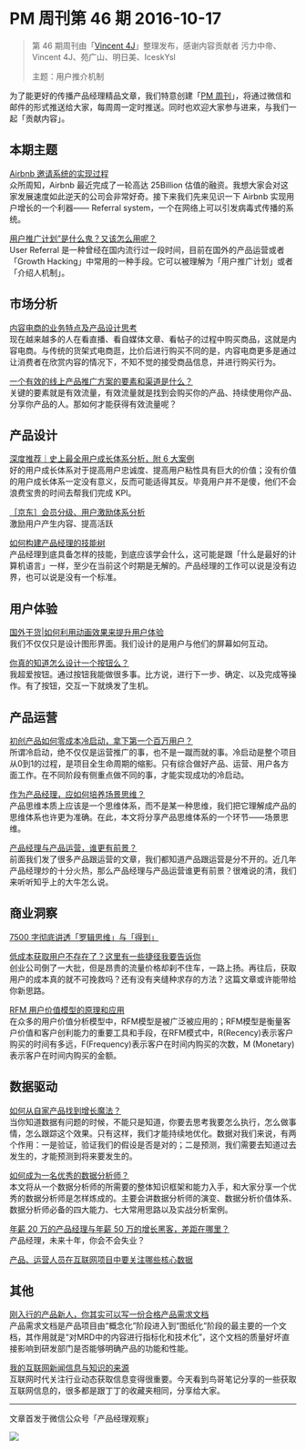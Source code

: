 # PM 周刊第 46 期 2016-10-17

> 第 46 期周刊由「[Vincent 4J](http://pmweekly.com/contributors#vincetn4j)」整理发布，感谢内容贡献者 污力中帝、Vincent 4J、苑广山、明日美、IceskYsl 
> 
> 主题：用户推介机制

为了能更好的传播产品经理精品文章，我们特意创建「[PM 周刊](http://pmweekly.com/)」，将通过微信和邮件的形式推送给大家，每周周一定时推送。同时也欢迎大家参与进来，与我们一起「贡献内容」。    

## 本期主题  

[Airbnb 邀请系统的实现过程](https://zhuanlan.zhihu.com/p/20107916)   
众所周知，Airbnb 最近完成了一轮高达 25Billion 估值的融资。我想大家会对这家发展速度如此逆天的公司会非常好奇。接下来我们先来见识一下 Airbnb 实现用户增长的一个利器—— Referral system，一个在网络上可以引发病毒式传播的系统。

[用户推广计划”是什么鬼？又该怎么用呢？](http://www.digitaling.com/articles/19021.html)   
User Referral 是一种曾经在国内流行过一段时间，目前在国外的产品运营或者「Growth Hacking」中常用的一种手段。它可以被理解为「用户推广计划」或者「介绍人机制」。       

## 市场分析

[内容电商的业务特点及产品设计思考](http://mp.weixin.qq.com/s?__biz=MjM5OTEwNjI2MA==&mid=2651732487&idx=1&sn=b0719e92bffe40dd61110134aec4f252&chksm=bd3a19bc8a4d90aa42f8110b0a5245c8e531075a8e2d0556e04306eaa6ad8fb73182ad8f8a20&mpshare=1&scene=1&srcid=1011BZRRV1H3vZD33iL9EVye#rd)   
现在越来越多的人在看直播、看自媒体文章、看帖子的过程中购买商品，这就是内容电商。与传统的货架式电商逛，比价后进行购买不同的是，内容电商更多是通过让消费者在欣赏内容的情况下，不知不觉的接受商品信息，并进行购买行为。   

[一个有效的线上产品推广方案的要素和渠道是什么？](https://www.zhihu.com/question/19991365/answer/92794337)   
关键的要素就是有效流量，有效流量就是找到会购买你的产品、持续使用你产品、分享你产品的人。那如何才能获得有效流量呢？   

## 产品设计

[深度推荐｜史上最全用户成长体系分析，附 6 大案例](http://mp.weixin.qq.com/s?__biz=MjM5OTEwNjI2MA==&mid=2651732500&idx=1&sn=b3125d883be12c6b10448dd6a217478f&chksm=bd3a19af8a4d90b982a7fbef0e8747e0df15d44852737dfb1470cfe5536b63d0d3ca6b6149c2&mpshare=1&scene=1&srcid=1011JWitydjG4fgHE786Y5No#rd)   
好的用户成长体系对于提高用户忠诚度、提高用户粘性具有巨大的价值；没有价值的用户成长体系一定没有意义，反而可能适得其反。毕竟用户并不是傻，他们不会浪费宝贵的时间去帮我们完成 KPI。    

[［京东］会员分级、用户激励体系分析](http://www.pmcaff.com/article/index/324319509427328)      
激励用户产生内容、提高活跃

[如何构建产品经理的技能树](http://mp.weixin.qq.com/s?__biz=MjM5OTY2ODYyMQ==&mid=2652749397&idx=1&sn=497e03bb20fc23139290a6e7af741d6d&chksm=bcdee0b78ba969a179fa1ffc055bb799b2433d90fa07d1ed30b676c8789c4f2621007e8b495b&mpshare=1&scene=1&srcid=1014FktLicOSRY9j6ddDVeUv#rd)   
产品经理到底具备怎样的技能，到底应该学会什么，这可能是跟「什么是最好的计算机语言」一样，至少在当前这个时期是无解的。产品经理的工作可以说是没有边界，也可以说是没有一个标准。   

## 用户体验

[国外干货|如何利用动画效果来提升用户体验](http://mp.weixin.qq.com/s?__biz=MzAxNDAxOTcxOQ==&mid=2650935945&idx=1&sn=ff7d9b07454d791c1488540742d0656a&chksm=806f0f61b7188677e968eff4bdb17b36f1e10de5d9080632469539ad21a019ddd046875de7b4&mpshare=1&scene=1&srcid=101471yr8aXNucVRmderBaCU#rd)   
我们不仅仅只是设计图形界面。我们设计的是用户与他们的屏幕如何互动。    

[你真的知道怎么设计一个按钮么？](http://mp.weixin.qq.com/s?__biz=MzIzOTE0NjczMw==&mid=2654864015&idx=1&sn=7942cbcf3bd4beb1b1b33b049909d6a0&chksm=f2e4210dc593a81b78c115ede53fbc0337068ad78acc4edc2d069ee91a7d4da8275e222f7123&mpshare=1&scene=1&srcid=1017y3K9zcrLEL8JQfS7WvwD#rd)   
我超爱按钮。通过按钮我能做很多事。比方说，进行下一步、确定、以及完成等操作。有了按钮，交互一下就焕发了生机。     

## 产品运营

[初创产品如何零成本冷启动，拿下第一个百万用户？](https://zhuanlan.zhihu.com/p/22887044)    
所谓冷启动，绝不仅仅是运营推广的事，也不是一蹴而就的事。冷启动是整个项目从0到1的过程，是项目全生命周期的缩影。只有综合做好产品、运营、用户各方面工作。在不同阶段有侧重点做不同的事，才能实现成功的冷启动。   

[作为产品经理，应如何培养场景思维？](http://mp.weixin.qq.com/s?__biz=MjM5OTEwNjI2MA==&mid=2651732510&idx=1&sn=0f1cbf406485d28b10ac2e63633ae566&chksm=bd3a19a58a4d90b300ca650c8e91f7157b2a696c8a5c794e1fc0765b7b7ccff770ee7bef74c2&mpshare=1&scene=1&srcid=101334gDIIDimclBl8nLwz9A#rd)   
产品思维本质上应该是一个思维体系，而不是某一种思维，我们把它理解成产品的思维体系也许更为准确。在此，本文将分享产品思维体系的一个环节——场景思维。  

[产品经理与产品运营，谁更有前景？](http://mp.weixin.qq.com/s?__biz=MzIxMzM0OTYzMg==&mid=2247484743&idx=1&sn=445d8a3be10fa9b7e0e5cbf3cd320eb9&chksm=97b96128a0cee83e4ea89160ee718738aa0e18c7a05ac1d3c10b8f179c54ae0a01f303229a1d&mpshare=1&scene=1&srcid=1017yE0aGXDVF90ToYI2pyuT#rd)   
前面我们发了很多产品跟运营的文章，我们都知道产品跟运营是分不开的。近几年产品经理炒的十分火热，那么产品经理与产品运营谁更有前景？很难说的清，我们来听听知乎上的大牛怎么说。    

## 商业洞察

[7500 字彻底讲透「罗辑思维」与「得到」](http://www.toutiao.com/i6341700418141159938/?tt_from=weixin&utm_campaign=client_share&from=groupmessage&app=news_article&utm_source=weixin&isappinstalled=0&iid=5853122669&utm_medium=toutiao_ios&wxshare_count=3&pbid=29581300180)    

[低成本获取用户不存在了？这里有一些捷径我要告诉你](http://mp.weixin.qq.com/s?__biz=MzAwMDA3ODc2NQ==&mid=2650447789&idx=1&sn=12b8bde38aab872a02f6f234f3ecac3e&chksm=82e0596fb597d079aa14a8d0b0299efba7245178796ca39406d11c56151b439c6e52187d3d8e&mpshare=1&scene=1&srcid=1014pEoXKcfLuzs1JdDbageE#rd)   
创业公司倒了一大批，但是昂贵的流量价格却刹不住车，一路上扬。再往后，获取用户的成本真的就不可挽救吗？还有没有夹缝种求存的方法？这篇文章或许能带给你新思路。  

[RFM 用户价值模型的原理和应用](http://www.toutiao.com/i6341951464524481025/?tt_from=weixin&utm_campaign=client_share&from=groupmessage&app=news_article&utm_source=weixin&isappinstalled=1&iid=5853122669&utm_medium=toutiao_ios&wxshare_count=2&pbid=29581300180)   
在众多的用户价值分析模型中，RFM模型是被广泛被应用的；RFM模型是衡量客户价值和客户创利能力的重要工具和手段，在RFM模式中，R(Recency)表示客户购买的时间有多远，F(Frequency)表示客户在时间内购买的次数，M (Monetary)表示客户在时间内购买的金额。      

## 数据驱动      

[如何从自家产品找到增长魔法？](https://zhuanlan.zhihu.com/p/22887683)   
当你知道数据有问题的时候，不能只是知道，你要去思考我要怎么执行，怎么做事情，怎么跟踪这个效果。只有这样，我们才能持续地优化。数据对我们来说，有两个作用：一是验证，验证我们的假设是否是对的；二是预测，我们需要去知道过去发生的，才能预测到将来要发生的。    

[如何成为一名优秀的数据分析师？](https://zhuanlan.zhihu.com/p/22842649)  
本文将从一个数据分析师的所需要的整体知识框架和能力入手，和大家分享一个优秀的数据分析师是怎样炼成的。主要会讲数据分析师的演变、数据分析价值体系、数据分析师必备的四大能力、七大常用思路以及实战分析案例。   

[年薪 20 万的产品经理与年薪 50 万的增长黑客，差距在哪里？](http://mp.weixin.qq.com/s?__biz=MzI2MTAxOTk5OQ==&mid=2650941604&idx=1&sn=209bbcadefd5a8b7a3be6fcfc47fe634&chksm=f1964894c6e1c182263fc606c9b5f867d4b19b1dec38414d1b78b6a49ea8210e72851616af78&mpshare=1&scene=1&srcid=1013T9Z5jk6Q9OCGg9BGhlpN#rd)   
产品经理，未来十年，你会不会失业？   

[产品、运营人员在互联网项目中要关注哪些核心数据](http://mp.weixin.qq.com/s?__biz=MzIxMzM0OTYzMg==&mid=2247484729&idx=1&sn=78b1d45f82efc60af3560bea17e12988&chksm=97b96156a0cee84026e70ff3a19592b3b870af709bbd097961796c080666ea3b112a80b70eca&mpshare=1&scene=1&srcid=1014g7Xu7q5j2Do2OxNnb1gZ#rd)     

## 其他   

[刚入行的产品新人，你其实可以写一份合格产品需求文档](http://www.guigutang.com/article/view/aid/444381?from=groupmessage&isappinstalled=1)   
产品需求文档是产品项目由“概念化”阶段进入到“图纸化”阶段的最主要的一个文档，其作用就是“对MRD中的内容进行指标化和技术化”，这个文档的质量好坏直接影响到研发部门是否能够明确产品的功能和性能。   

[我的互联网新闻信息与知识的来源](http://mp.weixin.qq.com/s?__biz=MzIxMzM0OTYzMg==&mid=2247484735&idx=1&sn=fd2650c97749d03f2a400c4126931f48&chksm=97b96150a0cee8468d68f79d8f3871d3af6733442a14a50096596d894bb2beca6e8bd7362dc3&mpshare=1&scene=1&srcid=10166AKom5kBQQkgLRjkfP0D#rd)   
互联网时代关注行业动态获取信息变得很重要。今天看到鸟哥笔记分享的一些获取互联网信息的，很多都是跟丁丁的收藏夹相同，分享给大家。   


---
文章首发于微信公众号「产品经理观察」   
  
![](http://com-4jplus-temp.qiniudn.com/pmweekly-weixin.jpg)   